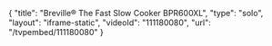 {
    "title": "Breville&reg; The Fast Slow Cooker BPR600XL",
    "type": "solo",
    "layout": "iframe-static",
    "videoId": "111180080",
    "url": "\/tvpembed\/111180080"
}